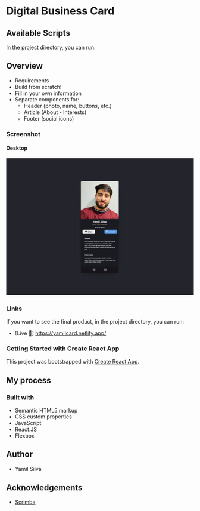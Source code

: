 # Digital Business Card


## Available Scripts

In the project directory, you can run:

## Overview
- Requirements
- Build from scratch!
- Fill in your own information
- Separate components for:
    - Header (photo, name, buttons, etc.)
    - Article (About - Interests)
    - Footer (social icons)

### Screenshot

#### Desktop

![](src/screenshot/SCR-20230913-p6i.png)

### Links
If you want to see the final product, in the project directory, you can run:
- [Live 🔗] https://yamilcard.netlify.app/

### Getting Started with Create React App
This project was bootstrapped with [Create React App](https://github.com/facebook/create-react-app).


## My process

### Built with
- Semantic HTML5 markup
- CSS custom properties
- JavaScript
- React.JS
- Flexbox

## Author
- Yamil Silva

## Acknowledgements

- [Scrimba](https://scrimba.com)

